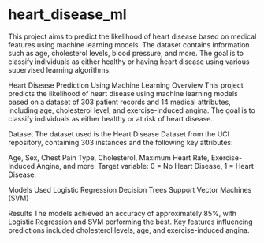 # heart_disease_ml
This project aims to predict the likelihood of heart disease based on medical features using machine learning models. The dataset contains information such as age, cholesterol levels, blood pressure, and more. The goal is to classify individuals as either healthy or having heart disease using various supervised learning algorithms.


Heart Disease Prediction Using Machine Learning
Overview
This project predicts the likelihood of heart disease using machine learning models based on a dataset of 303 patient records and 14 medical attributes, including age, cholesterol level, and exercise-induced angina. The goal is to classify individuals as either healthy or at risk of heart disease.

Dataset
The dataset used is the Heart Disease Dataset from the UCI repository, containing 303 instances and the following key attributes:

Age, Sex, Chest Pain Type, Cholesterol, Maximum Heart Rate, Exercise-Induced Angina, and more.
Target variable: 0 = No Heart Disease, 1 = Heart Disease.

Models Used
Logistic Regression
Decision Trees
Support Vector Machines (SVM)

Results
The models achieved an accuracy of approximately 85%, with Logistic Regression and SVM performing the best.
Key features influencing predictions included cholesterol levels, age, and exercise-induced angina.
